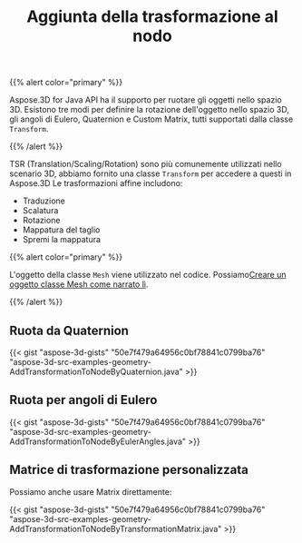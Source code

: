 ﻿---
title: Aggiunta della trasformazione al nodo
type: docs
weight: 10
url: /it/java/adding-transformation-to-the-node/
description: Aspose.3D for Java API ha il supporto per ruotare gli oggetti nello spazio 3D. Esistono tre modi per definire la rotazione dell'oggetto nello spazio 3D, gli angoli di Eulero, Quaternion e Custom Matrix, tutti supportati dalla classe Transform.
---
{{% alert color="primary" %}} 

Aspose.3D for Java API ha il supporto per ruotare gli oggetti nello spazio 3D. Esistono tre modi per definire la rotazione dell'oggetto nello spazio 3D, gli angoli di Eulero, Quaternion e Custom Matrix, tutti supportati dalla classe `Transform`.

{{% /alert %}} 

TSR (Translation/Scaling/Rotation) sono più comunemente utilizzati nello scenario 3D, abbiamo fornito una classe `Transform` per accedere a questi in Aspose.3D Le trasformazioni affine includono:

- Traduzione
- Scalatura
- Rotazione
- Mappatura del taglio
- Spremi la mappatura

{{% alert color="primary" %}} 

L'oggetto della classe `Mesh` viene utilizzato nel codice. Possiamo[Creare un oggetto classe Mesh come narrato lì](https://docs.dynabic.com/display/3djava/Create+3D+Mesh+and+Scene).

{{% /alert %}} 
## **Ruota da Quaternion**
{{< gist "aspose-3d-gists" "50e7f479a64956c0bf78841c0799ba76" "aspose-3d-src-examples-geometry-AddTransformationToNodeByQuaternion.java" >}}
## **Ruota per angoli di Eulero**
{{< gist "aspose-3d-gists" "50e7f479a64956c0bf78841c0799ba76" "aspose-3d-src-examples-geometry-AddTransformationToNodeByEulerAngles.java" >}}
## **Matrice di trasformazione personalizzata**
Possiamo anche usare Matrix direttamente:

{{< gist "aspose-3d-gists" "50e7f479a64956c0bf78841c0799ba76" "aspose-3d-src-examples-geometry-AddTransformationToNodeByTransformationMatrix.java" >}}
